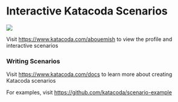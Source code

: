 # Interactive Katacoda Scenarios

[![](http://shields.katacoda.com/katacoda/abouemish/count.svg)](https://www.katacoda.com/abouemish "Get your profile on Katacoda.com")

Visit https://www.katacoda.com/abouemish to view the profile and interactive scenarios

### Writing Scenarios
Visit https://www.katacoda.com/docs to learn more about creating Katacoda scenarios

For examples, visit https://github.com/katacoda/scenario-example
